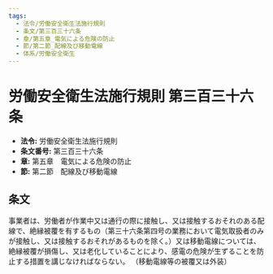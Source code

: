 ```yaml
---
tags:
  - 法令/労働安全衛生法施行規則
  - 条文/第三百三十六条
  - 章/第五章_電気による危険の防止
  - 節/第二節_配線及び移動電線
  - 体系/労働安全衛生
---
```

# 労働安全衛生法施行規則 第三百三十六条

- **法令:** 労働安全衛生法施行規則
- **条文番号:** 第三百三十六条
- **章:** 第五章　電気による危険の防止
- **節:** 第二節　配線及び移動電線

## 条文
事業者は、労働者が作業中又は通行の際に接触し、又は接触するおそれのある配線で、絶縁被覆を有するもの（第三十六条第四号の業務において電気取扱者のみが接触し、又は接触するおそれがあるものを除く。）又は移動電線については、絶縁被覆が損傷し、又は老化していることにより、感電の危険が生ずることを防止する措置を講じなければならない。
（移動電線等の被覆又は外装）

